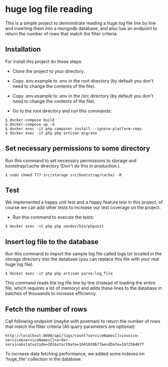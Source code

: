 # huge log file reading
This is a simple project to demonstrate reading a huge log file line by line and inserting them into a mongodb database, and also has an endpoint to return the number of rows that match the filter criteria.

## Installation
For install this project do these steps:
- Clone the project to your directory.
- Copy .env.example to .env in the root directory (by default you don't need to change the contents of the file).
- Copy .env.example to .env in the /src directory (by default you don't need to change the contents of the file).

- Go to the root directory and run this commands:
```shell
$ docker-compose build
$ docker-compose up -d
$ docker exec -it php composer install --ignore-platform-reqs
$ docker exec -it php php artisan migrate
```
## Set necessary permissions to some directory
Run this command to set necessary permissions to storage and bootstrap/cache directory (Don't do this in production.).
```shell
$ sudo chmod 777 src/storage src/bootstrap/cache/ -R
```

## Test
We implemented a happy unit test and a happy feature test in this project, of course we can add other tests to increase our test coverage on the project.
- Run this command to execute the tests:
```shell
$ docker exec -it php php vendor/bin/phpunit
```

## Insert log file to the database
Run this command to import the sample log file called logs.txt located in the storage directory into the database (you can replace this file with your real huge log file).
```shell
$ docker exec -it php php artisan parse:log_file
```
This command reads the log file line by line (instead of loading the entire file, which requires a lot of memory) and adds these lines to the database in batches of thousands to increase efficiency.

## Fetch the number of rows
Call following endpoint (maybe with postman) to return the number of rows that match the filter criteria (All query parameters are optional):
```
http://localhost:8080/api/logs/count?serviceNames[]=invoice-service&serviceNames[]=order-service&statusCode=201&startDate=1641028677&endDate=1672564677
```
To increase data fetching performance, we added some indexes on 'huge_file' collection in the database.
